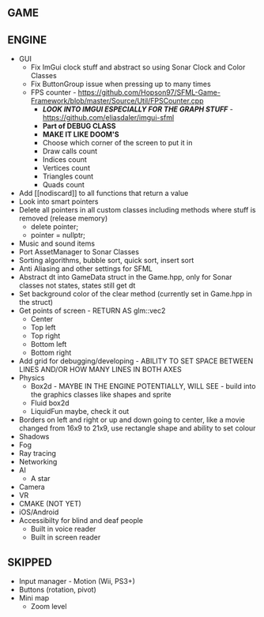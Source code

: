 GAME
-----------------------------------------------------------------

ENGINE
-----------------------------------------------------------------
* GUI
    - Fix ImGui clock stuff and abstract so using Sonar Clock and Color Classes
    - Fix ButtonGroup issue when pressing up to many times
    - FPS counter - https://github.com/Hopson97/SFML-Game-Framework/blob/master/Source/Util/FPSCounter.cpp
        - ***LOOK INTO IMGUI ESPECIALLY FOR THE GRAPH STUFF*** - https://github.com/eliasdaler/imgui-sfml
        - **Part of DEBUG CLASS**
        - **MAKE IT LIKE DOOM'S**
        - Choose which corner of the screen to put it in
        - Draw calls count
        - Indices count
        - Vertices count
        - Triangles count
        - Quads count
* Add [[nodiscard]] to all functions that return a value
* Look into smart pointers
* Delete all pointers in all custom classes including methods where stuff is removed (release memory)
    - delete pointer;
    - pointer = nullptr;
* Music and sound items
* Port AssetManager to Sonar Classes
* Sorting algorithms, bubble sort, quick sort, insert sort
* Anti Aliasing and other settings for SFML
* Abstract dt into GameData struct in the Game.hpp, only for Sonar classes not states, states still get dt
* Set background color of the clear method (currently set in Game.hpp in the struct)
* Get points of screen - RETURN AS glm::vec2
    - Center
    - Top left
    - Top right
    - Bottom left
    - Bottom right
* Add grid for debugging/developing - ABILITY TO SET SPACE BETWEEN LINES AND/OR HOW MANY LINES IN BOTH AXES
* Physics
    - Box2d - MAYBE IN THE ENGINE POTENTIALLY, WILL SEE - build into the graphics classes like shapes and sprite
    - Fluid box2d
    - LiquidFun maybe, check it out
* Borders on left and right or up and down going to center, like a movie changed from 16x9 to 21x9, use rectangle shape and ability to set colour
* Shadows
* Fog
* Ray tracing
* Networking
* AI
    - A star
* Camera
* VR
* CMAKE (NOT YET)
* iOS/Android
* Accessibilty for blind and deaf people
    - Built in voice reader
    - Built in screen reader


SKIPPED
-----------------------------------------------------------------
* Input manager - Motion (Wii, PS3+)
* Buttons (rotation, pivot)
* Mini map
    - Zoom level